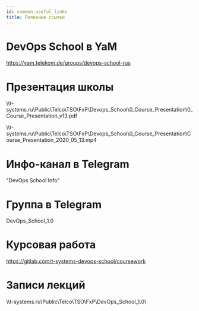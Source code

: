 ```yaml
---
id: common_useful_links
title: Полезные ссылки
---
```


# DevOps School в YaM
https://yam.telekom.de/groups/devops-school-rus

# Презентация школы
\\\t-systems.ru\Public\Telco\TSO\FxP\Devops_School\0_Course_Presentation\0_Course_Presentation_v13.pdf

\\\t-systems.ru\Public\Telco\TSO\FxP\Devops_School\0_Course_Presentation\Course_Presentation_2020_05_13.mp4

# Инфо-канал в Telegram
"DevOps School Info"

# Группа в Telegram
DevOps_School_1.0

# Курсовая работа
https://gitlab.com/t-systems-devops-school/coursework

# Записи лекций
\\\t-systems.ru\Public\Telco\TSO\FxP\DevOps_School_1.0\
